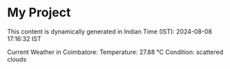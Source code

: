 # My Project

This content is dynamically generated in Indian Time (IST): 2024-08-08 17:16:32 IST


Current Weather in Coimbatore:
Temperature: 27.88 °C
Condition: scattered clouds
